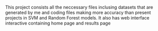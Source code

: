 This project consists all the neccessary files inclusing datasets that are generated by me and coding files making more accuracy than present projects in SVM and Random Forest models. It also has web interface interactive containing home page and results page

